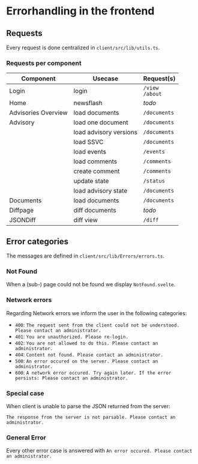 <!--
 This file is Free Software under the Apache-2.0 License
 without warranty, see README.md and LICENSES/Apache-2.0.txt for details.

 SPDX-License-Identifier: Apache-2.0

 SPDX-FileCopyrightText: 2024 German Federal Office for Information Security (BSI) <https://www.bsi.bund.de>
 Software-Engineering: 2024 Intevation GmbH <https://intevation.de>
-->

# Errorhandling in the frontend

## Requests

Every request is done centralized in `client/src/lib/utils.ts`.

### Requests per component

| Component           | Usecase                | Request(s)              |
| ------------------- | ---------------------- | ----------------------- |
| Login               | login                  | `/view`<br>`/about`<br> |
| Home                | newsflash              | _todo_                  |
| Advisories Overview | load documents         | `/documents`            |
| Advisory            | load one document      | `/documents`            |
|                     | load advisory versions | `/documents`            |
|                     | load SSVC              | `/documents`            |
|                     | load events            | `/events`               |
|                     | load comments          | `/comments`              |
|                     | create comment         | `/comments`             |
|                     | update state           | `/status`               |
|                     | load advisory state    | `/documents`            |
| Documents           | load documents         | `/documents`            |
| Diffpage            | diff documents         | _todo_                  |
| JSONDiff            | diff view              | `/diff`                 |


## Error categories

The messages are defined in `client/src/lib/Errors/errors.ts`.

### Not Found

When a (sub-) page could not be found we display `NotFound.svelte`.

### Network errors

Regarding Network errors we inform the user in the following categories:

  - `400`: `The request sent from the client could not be understood. Please contact an administrator.`
  - `401`: `You are unauthorized. Please re-login.`
  - `402`: `You are not allowed to do this. Please contact an administrator.`
  - `404`: `Content not found. Please contact an administrator.`
  - `500`: `An error occured on the server. Please contact an administrator.`
  - `600`: `A network error occured. Try again later. If the error persists: Please contact an administrator.`

### Special case
  When client is unable to parse the JSON returned from the server:

  `The response from the server is not parsable. Please contact an administrator.`

### General Error
Every other error case is answered with
`An error occured. Please contact an administrator.`

